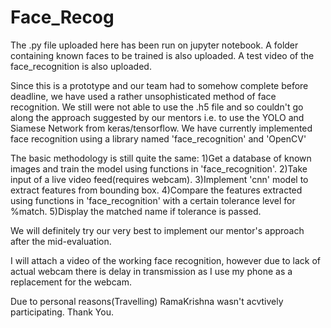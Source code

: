 # Face_Recog
The .py file uploaded here has been run on jupyter notebook.
A folder containing known faces to be trained is also uploaded.
A test video of the face_recognition is also uploaded.

Since this is a prototype and our team had to somehow complete before deadline, we have used a rather unsophisticated method of face recognition.
We still were not able to use the .h5 file and so couldn't go along the approach suggested by our mentors i.e. to use the YOLO and Siamese Network from keras/tensorflow.
We have currently implemented face recognition using a library named 'face_recognition' and 'OpenCV'

The basic methodology is still quite the same:
  1)Get a database of known images and train the model using functions in 'face_recognition'.
  2)Take input of a live video feed(requires webcam).
  3)Implement 'cnn' model to extract features from bounding box.
  4)Compare the features extracted using functions in 'face_recognition' with a certain tolerance level for %match.
  5)Display the matched name if tolerance is passed.
  
We will definitely try our very best to implement our mentor's approach after the mid-evaluation.
  
I will attach a video of the working face recognition, however due to lack of actual webcam there is delay in transmission as I use my phone as a replacement for the webcam. 

Due to personal reasons(Travelling) RamaKrishna wasn't acvtively participating.
Thank You.
